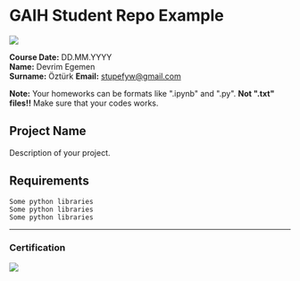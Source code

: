 # GAIH Student Repo Example
![](img/logo.png)

**Course Date:** DD.MM.YYYY  
**Name:** Devrim Egemen  
**Surname:** Öztürk
**Email:** stupefyw@gmail.com  

**Note:** Your homeworks can be formats like ".ipynb" and ".py". **Not ".txt" files!!** Make sure that your codes works.  

## Project Name
Description of your project.

## Requirements
```
Some python libraries
Some python libraries
Some python libraries
```
---

### Certification
![](img/certificate_ex.png)

